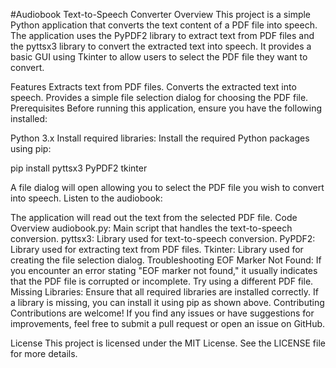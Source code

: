 #Audiobook Text-to-Speech Converter
Overview
This project is a simple Python application that converts the text content of a PDF file into speech. The application uses the PyPDF2 library to extract text from PDF files and the pyttsx3 library to convert the extracted text into speech. It provides a basic GUI using Tkinter to allow users to select the PDF file they want to convert.

Features
Extracts text from PDF files.
Converts the extracted text into speech.
Provides a simple file selection dialog for choosing the PDF file.
Prerequisites
Before running this application, ensure you have the following installed:

Python 3.x
Install required libraries: Install the required Python packages using pip:

pip install pyttsx3 PyPDF2 tkinter

A file dialog will open allowing you to select the PDF file you wish to convert into speech.
Listen to the audiobook:

The application will read out the text from the selected PDF file.
Code Overview
audiobook.py: Main script that handles the text-to-speech conversion.
pyttsx3: Library used for text-to-speech conversion.
PyPDF2: Library used for extracting text from PDF files.
Tkinter: Library used for creating the file selection dialog.
Troubleshooting
EOF Marker Not Found: If you encounter an error stating "EOF marker not found," it usually indicates that the PDF file is corrupted or incomplete. Try using a different PDF file.
Missing Libraries: Ensure that all required libraries are installed correctly. If a library is missing, you can install it using pip as shown above.
Contributing
Contributions are welcome! If you find any issues or have suggestions for improvements, feel free to submit a pull request or open an issue on GitHub.

License
This project is licensed under the MIT License. See the LICENSE file for more details.

